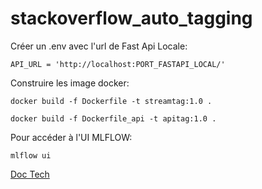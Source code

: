 # stackoverflow_auto_tagging

Créer un .env avec l'url de Fast Api Locale:
```
API_URL = 'http://localhost:PORT_FASTAPI_LOCAL/'
```

Construire les image docker:
```
docker build -f Dockerfile -t streamtag:1.0 .
```
```
docker build -f Dockerfile_api -t apitag:1.0 .
```

Pour accéder à l'UI MLFLOW:
```
mlflow ui
```
[Doc Tech](Doc_Technique.pdf)
